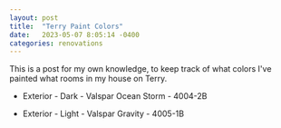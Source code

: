 ```yaml
---
layout: post
title:  "Terry Paint Colors"
date:   2023-05-07 8:05:14 -0400
categories: renovations
---
```


This is a post for my own knowledge, to keep track of what colors I've painted what rooms in my house on Terry.

* Exterior - Dark - Valspar Ocean Storm - 4004-2B

* Exterior - Light - Valspar Gravity - 4005-1B